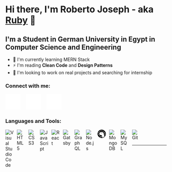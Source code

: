 # Hi there, I'm Roberto Joseph - aka [Ruby][youtube] 👋 




## I'm a Student in German University in Egypt in Computer Science and Engineering


- 🌱 I'm currently learning MERN Stack 
- ⚡ I'm reading **Clean Code** and **Design Patterns**
- 👯 I'm looking to work on real projects and searching for internship



### Connect with me:



[![website](./img/youtube-dark.svg)](https://www.youtube.com/channel/UC1stT304tPFpGchfAUDPkMA)
&nbsp;&nbsp;
[![website](./img/linkedin-dark.svg)](https://www.linkedin.com/in/roberto-joseph-b69ba11b1/)
&nbsp;&nbsp;
[![website](./img/instagram-dark.svg)](https://www.instagram.com/robertojosephnabil/)

### Languages and Tools:

<img align="left" alt="Visual Studio Code" width="26px" src="https://cdn.jsdelivr.net/gh/devicons/devicon/icons/vscode/vscode-original.svg" style="padding-right:10px;" />
<img align="left" alt="HTML5" width="26px" src="https://cdn.jsdelivr.net/gh/devicons/devicon/icons/html5/html5-original.svg" style="padding-right:10px;" />
<img align="left" alt="CSS3" width="26px" src="https://cdn.jsdelivr.net/gh/devicons/devicon/icons/css3/css3-original.svg" style="padding-right:10px;" />
<img align="left" alt="JavaScript" width="26px" src="https://cdn.jsdelivr.net/gh/devicons/devicon/icons/javascript/javascript-original.svg" style="padding-right:10px;" />
<img align="left" alt="React" width="26px" src="https://cdn.jsdelivr.net/gh/devicons/devicon/icons/react/react-original.svg" style="padding-right:10px;" />
<img align="left" alt="Gatsby" width="26px" src="https://cdn.jsdelivr.net/gh/devicons/devicon/icons/gatsby/gatsby-original.svg" style="padding-right:10px;" />
<img align="left" alt="GraphQL" width="26px" src="https://cdn.jsdelivr.net/gh/devicons/devicon/icons/graphql/graphql-plain.svg" style="padding-right:10px;" />
<img align="left" alt="Node.js" width="26px" src="https://cdn.jsdelivr.net/gh/devicons/devicon/icons/nodejs/nodejs-original.svg" style="padding-right:10px;" />
<img align="left" alt="Deno" width="26px" src="./img/deno-light.svg" style="padding-right:10px;" />
<img align="left" alt="MongoDB" width="26px" src="https://cdn.jsdelivr.net/gh/devicons/devicon/icons/mongodb/mongodb-original.svg" style="padding-right:10px;" />
<img align="left" alt="MySQL" width="26px" src="C:\Users\rober\Desktop\Git\img\icons8-sql-server-64.png" style="padding-right:10px;" />
<img align="left" alt="Git" width="26px" src="https://cdn.jsdelivr.net/gh/devicons/devicon/icons/git/git-original.svg" style="padding-right:10px;" />
<br />
<br />

---













[website]: https://codeSTACKr.com
[course]: http://vsCodeHero.com
[youtube]: https://www.youtube.com/channel/UC1stT304tPFpGchfAUDPkMA
[instagram]: https://www.instagram.com/robertojosephnabil/
[linkedin]: https://www.linkedin.com/in/roberto-joseph-b69ba11b1/

